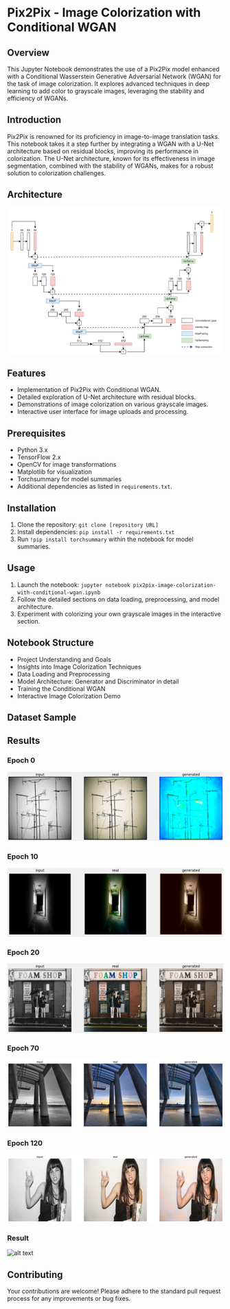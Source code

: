 
# Pix2Pix - Image Colorization with Conditional WGAN

## Overview
This Jupyter Notebook demonstrates the use of a Pix2Pix model enhanced with a Conditional Wasserstein Generative Adversarial Network (WGAN) for the task of image colorization. It explores advanced techniques in deep learning to add color to grayscale images, leveraging the stability and efficiency of WGANs.

## Introduction
Pix2Pix is renowned for its proficiency in image-to-image translation tasks. This notebook takes it a step further by integrating a WGAN with a U-Net architecture based on residual blocks, improving its performance in colorization. The U-Net architecture, known for its effectiveness in image segmentation, combined with the stability of WGANs, makes for a robust solution to colorization challenges.

## Architecture

![alt text](https://github.com/ZoreAnuj/Image_Colorization/blob/main/pix2pix_arch.png)


## Features
- Implementation of Pix2Pix with Conditional WGAN.
- Detailed exploration of U-Net architecture with residual blocks.
- Demonstrations of image colorization on various grayscale images.
- Interactive user interface for image uploads and processing.

## Prerequisites
- Python 3.x
- TensorFlow 2.x
- OpenCV for image transformations
- Matplotlib for visualization
- Torchsummary for model summaries
- Additional dependencies as listed in `requirements.txt`.

## Installation
1. Clone the repository: `git clone [repository URL]`
2. Install dependencies: `pip install -r requirements.txt`
3. Run `!pip install torchsummary` within the notebook for model summaries.

## Usage
1. Launch the notebook: `jupyter notebook pix2pix-image-colorization-with-conditional-wgan.ipynb`
2. Follow the detailed sections on data loading, preprocessing, and model architecture.
3. Experiment with colorizing your own grayscale images in the interactive section.

## Notebook Structure
- Project Understanding and Goals
- Insights into Image Colorization Techniques
- Data Loading and Preprocessing
- Model Architecture: Generator and Discriminator in detail
- Training the Conditional WGAN
- Interactive Image Colorization Demo

## Dataset Sample



## Results

### Epoch 0 
![alt text](https://github.com/ZoreAnuj/Image_Colorization/blob/main/epoch0.png)

### Epoch 10
![alt text](https://github.com/ZoreAnuj/Image_Colorization/blob/main/epoch10.png)

### Epoch 20
![alt text](https://github.com/ZoreAnuj/Image_Colorization/blob/main/epoch20.png)

### Epoch 70
![alt text](https://github.com/ZoreAnuj/Image_Colorization/blob/main/spoch_70.png)

### Epoch 120
![alt text](https://github.com/ZoreAnuj/Image_Colorization/blob/main/epoch_120.png)

### Result

![alt text](https://github.com/ZoreAnuj/Image_Colorization/blob/main/sample.png)

## Contributing
Your contributions are welcome! Please adhere to the standard pull request process for any improvements or bug fixes.


